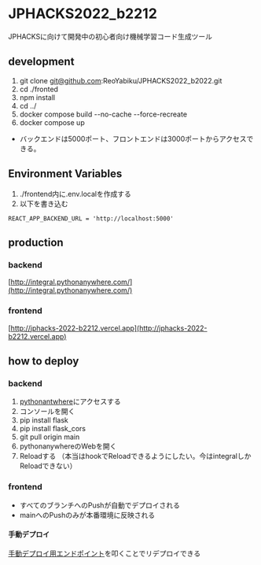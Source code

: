 # JPHACKS2022_b2212
JPHACKSに向けて開発中の初心者向け機械学習コード生成ツール

## development
1. git clone git@github.com:ReoYabiku/JPHACKS2022_b2022.git
1. cd ./fronted
1. npm install
1. cd ../
1. docker compose build --no-cache --force-recreate
1. docker compose up

- バックエンドは5000ポート、フロントエンドは3000ポートからアクセスできる。

## Environment Variables
1. ./frontend内に.env.localを作成する
1. 以下を書き込む
```
REACT_APP_BACKEND_URL = 'http://localhost:5000'
```

## production
### backend
[http://integral.pythonanywhere.com/](http://integral.pythonanywhere.com/)

### frontend
[http://jphacks-2022-b2212.vercel.app](http://jphacks-2022-b2212.vercel.app)

## how to deploy

### backend
1. [pythonantwhere](https://www.pythonanywhere.com/user/integral/)にアクセスする
1. コンソールを開く
1. pip install flask
1. pip install flask_cors
1. git pull origin main
1. pythonanywhereのWebを開く
1. Reloadする
（本当はhookでReloadできるようにしたい。今はintegralしかReloadできない）

### frontend
- すべてのブランチへのPushが自動でデプロイされる
- mainへのPushのみが本番環境に反映される

#### 手動デプロイ
[手動デプロイ用エンドポイント](https://api.vercel.com/v1/integrations/deploy/prj_4IndLAl5bwpfaoPKfx8uEc4fzJh9/P5juMy9FdM)を叩くことでリデプロイできる